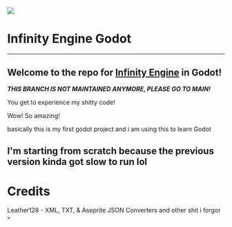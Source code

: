 ![](https://media.discordapp.net/attachments/782707705792954388/931918337989029948/Untitled108_20220115083034.png)
-----
# Infinity Engine Godot
-----
## Welcome to the repo for [Infinity Engine](https://github.com/CubeSword/Infinity-Engine/) in Godot!

***THIS BRANCH IS NOT MAINTAINED ANYMORE, PLEASE GO TO MAIN!***

You get to experience my shitty code!

Wow!
So amazing!

basically this is my first godot project and i am using this to learn Godot

I'm starting from scratch because the previous version kinda got slow to run lol
-----
# Credits
Leather128 - XML, TXT, & Aseprite JSON Converters and other shit i forgor :skull:
